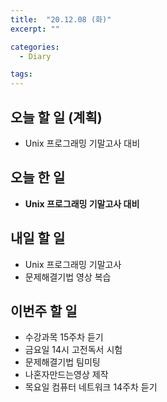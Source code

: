 ```yaml
---
title:  "20.12.08 (화)"
excerpt: ""

categories:
  - Diary

tags:
---
```


## 오늘 할 일 (계획)

- Unix 프로그래밍 기말고사 대비

## 오늘 한 일

- **Unix 프로그래밍 기말고사 대비**

##  내일 할 일

- Unix 프로그래밍 기말고사
- 문제해결기법 영상 복습

## 이번주 할 일

- 수강과목 15주차 듣기
- 금요일 14시 고전독서 시험
- 문제해결기법 팀미팅
- 나혼자만드는영상 제작
- 목요일 컴퓨터 네트워크 14주차 듣기

<br>

